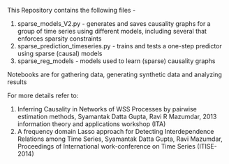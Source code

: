 This Repository contains the following files - 
1. sparse_models_V2.py - generates and saves causality graphs for a group of time series using  different models, including several that enforces sparsity constraints
2. sparse_prediction_timeseries.py - trains and tests a one-step predictor using sparse (causal) models
3. sparse_reg_models - models used to learn (sparse) causality graphs

   
Notebooks are for gathering data, generating synthetic data and analyzing results

For more details refer to:
1. Inferring Causality in Networks of WSS Processes by pairwise estimation methods, Syamantak Datta Gupta, Ravi R Mazumdar, 2013 information theory and applications workshop (ITA)
2. A frequency domain Lasso approach for Detecting Interdependence Relations among Time Series, Syamantak Datta Gupta, Ravi Mazumdar, Proceedings of International work-conference on Time Series (ITISE-2014)
 
